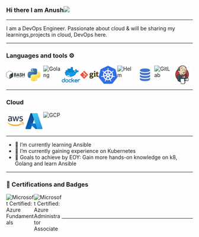 ### Hi there I am Anush<img src="https://raw.githubusercontent.com/MartinHeinz/MartinHeinz/master/wave.gif" width="30px">

---

I am a DevOps Engineer. Passionate about cloud & will be sharing my learnings,projects in cloud, DevOps here. 

---

### Languages and tools ⚙️
[<img align="left" alt="BASH" width="50" height="50" src="https://raw.githubusercontent.com/github/explore/80688e429a7d4ef2fca1e82350fe8e3517d3494d/topics/bash/bash.png" />](https://www.gnu.org/software/bash)
[<img align="left" alt="Python" width="50" height="50" src="https://raw.githubusercontent.com/github/explore/80688e429a7d4ef2fca1e82350fe8e3517d3494d/topics/python/python.png" />](https://www.python.org/)
[<img align="left" alt="Golang" width="50" height="50" src="https://cdn.jsdelivr.net/npm/simple-icons@6.0.0/icons/go.svg" />](https://go.dev/)
[<img align="left" alt="Docker" width="50" height="50" src="https://raw.githubusercontent.com/github/explore/80688e429a7d4ef2fca1e82350fe8e3517d3494d/topics/docker/docker.png" />](https://www.docker.com)
[<img align="left" alt="Git" width="50" height="50" src="https://raw.githubusercontent.com/github/explore/e94815998e4e0713912fed477a1f346ec04c3da2/topics/git/git.png" />](https://git-scm.com/)
[<img align="left" alt="Kubernetes" width="50" height="50" src="https://raw.githubusercontent.com/github/explore/80688e429a7d4ef2fca1e82350fe8e3517d3494d/topics/kubernetes/kubernetes.png" />](https://kubernetes.io/)
[<img align="left" alt="Helm" width="50" height="50" src="https://avatars.githubusercontent.com/u/15859888?s=200&v=4" />](https://helm.sh/)
[<img align="left" alt="SQL" width="50" height="50" src="https://raw.githubusercontent.com/github/explore/80688e429a7d4ef2fca1e82350fe8e3517d3494d/topics/sql/sql.png" />](https://en.wikipedia.org/wiki/SQL)
[<img align="left" alt="GitLab" width="50" height="50" src="https://about.gitlab.com/images/press/press-kit-icon.svg" />](https://about.gitlab.com)
<!--- [<img align="left" alt="Ansible" width="50" height="50" src="https://raw.githubusercontent.com/github/explore/80688e429a7d4ef2fca1e82350fe8e3517d3494d/topics/ansible/ansible.png" />](https://www.ansible.com) --->
[<img align="left" alt="Jenkins" width="50" height="50" src="https://raw.githubusercontent.com/github/explore/4546263bd5739353083c33dada43f8f31e7d1fd6/topics/jenkins/jenkins.png" />](https://jenkins.io)

<br /><br /><br />

---

### Cloud 
[<img align="left" alt="AWS"  src="https://raw.githubusercontent.com/github/explore/fbceb94436312b6dacde68d122a5b9c7d11f9524/topics/aws/aws.png" width="50" height="50" />](https://aws.amazon.com/)
[<img align="left" alt="Azure" src="https://raw.githubusercontent.com/github/explore/80688e429a7d4ef2fca1e82350fe8e3517d3494d/topics/azure/azure.png" width="50" height="50" />](https://azure.microsoft.com/)
[<img align="left" alt="GCP" src="https://avatars.githubusercontent.com/u/2810941?s=200&v=4" width="50" height="50"/>](https://cloud.google.com/)

<br /><br /><br />

---

- 🌱 I’m currently learning Ansible
- 🔭 I’m currently gaining experience on Kubernetes
- 🥅 Goals to achieve by EOY: Gain more hands-on knowledge on k8, Golang and learn Ansible

---

### :1st_place_medal: Certifications and Badges

[<img align="left" alt="Microsoft Certified: Azure Fundamentals" width="75px" src="https://images.credly.com/size/220x220/images/be8fcaeb-c769-4858-b567-ffaaa73ce8cf/image.png"/>](https://www.credly.com/badges/f24ca11d-5754-4b45-ac6a-482218e1e970/public_url)

[<img align="left" alt="Microsoft Certified: Azure Administrator Associate" width="75px" src="https://images.credly.com/size/220x220/images/336eebfc-0ac3-4553-9a67-b402f491f185/azure-administrator-associate-600x600.png"/>](https://www.credly.com/badges/a3b8db28-f08d-473d-85da-1014194912fb/public_url)

<br /><br /><br />

---